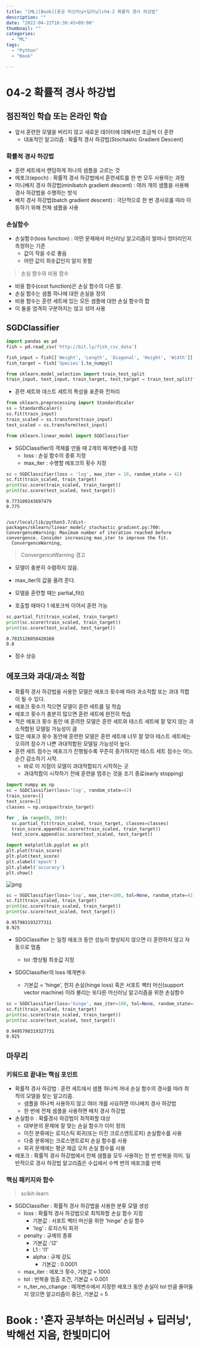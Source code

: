 ```yaml
---
title: "[ML][Book][혼공 머신러닝+딥러닝]ch4-2 확률적 경사 하강법"
description: ""
date: "2022-04-22T16:30:45+09:00"
thumbnail: ""
categories:
  - "ML"
tags:
  - "Python"
  - "Book"

---
```

<!--more-->
# 04-2 확률적 경사 하강법

## 점진적인 학습 또는 온라인 학습
- 앞서 훈련한 모델을 버리지 않고 새로운 데이터에 대해서만 조금씩 더 훈련
  - 대표적인 알고리즘 : 확률적 경사 하강법(Stochastic Gradient Descent)

### 확률적 경사 하강법
- 훈련 세트에서 랜덤하게 하나의 샘플을 고르는 것
- 에포크(epoch) : 확률적 경사 하강법에서 훈련세트를 한 번 모두 사용하는 과정
- 미니배치 경사 하강법(minibatch gradient descent) : 여러 개의 샘플을 사용해 경사 하강법을 수행하는 방식
- 배치 경사 하강법(batch gradient descent) : 극단적으로 한 번 경사로를 따라 이동하기 위해 전체 샘플을 사용

### 손실함수
- 손실함수(loss function) : 어떤 문제에서 머신러닝 알고리즘이 얼마나 엉터리인지 측정하는 기준
  - 값이 작을 수로 좋음
  - 어떤 값이 최솟값인지 알지 못함
   
> 손실 함수와 비용 함수
- 비용 함수(cost function)은 손실 함수의 다른 말.
- 손실 함수는 샘플 하나에 대한 손실을 정의
- 비용 함수는 훈련 세트에 있는 모든 샘플에 대한 손실 함수의 합
- 이 둘을 엄격히 구분하지는 않고 섞어 사용

## SGDClassifier


```python
import pandas as pd
fish = pd.read_csv('http://bit.ly/fish_csv_data')
```


```python
fish_input = fish[['Weight', 'Length', 'Diagonal', 'Height', 'Width']].to_numpy()
fish_target = fish['Species'].to_numpy()
```


```python
from sklearn.model_selection import train_test_split
train_input, test_input, train_target, test_target = train_test_split(fish_input, fish_target, random_state=42)
```

- 훈련 세트와 데스트 세트의 특성을 표준화 전처리


```python
from sklearn.preprocessing import StandardScaler
ss = StandardScaler()
ss.fit(train_input)
train_scaled = ss.transform(train_input)
test_scaled = ss.transform(test_input)
```


```python
from sklearn.linear_model import SGDClassifier
```

- SGDClassifier의 객체를 만들 때 2개의 매개변수를 지정
  - loss : 손실 함수의 종류 지정
  - max_iter : 수행할 에포크의 횟수 지정


```python
sc = SGDClassifier(loss = 'log', max_iter = 10, random_state = 42)
sc.fit(train_scaled, train_target)
print(sc.score(train_scaled, train_target))
print(sc.score(test_scaled, test_target))
```

    0.773109243697479
    0.775
    

    /usr/local/lib/python3.7/dist-packages/sklearn/linear_model/_stochastic_gradient.py:700: ConvergenceWarning: Maximum number of iteration reached before convergence. Consider increasing max_iter to improve the fit.
      ConvergenceWarning,
    

> ConvergenceWarning 경고
- 모델이 충분히 수렴하지 않음.
- max_iter의 값을 올려 준다.

- 모델을 훈련할 때는 partial_fit()
- 호출할 때마다 1 에포크씩 이어서 훈련 가능


```python
sc.partial_fit(train_scaled, train_target)
print(sc.score(train_scaled, train_target))
print(sc.score(test_scaled, test_target))
```

    0.7815126050420168
    0.8
    

- 점수 상승

## 에포크와 과대/과소 적합
- 확률적 경사 하강법을 사용한 모델은 에포크 횟수에 따라 과소적합 또는 과대 적합이 될 수 있다. 
- 에포크 횟수가 적으면 모델이 훈련 세트를 덜 학습
- 에포크 횟수가 충분히 많으면 훈련 세트에 완전히 학습
- 적은 에포크 횟수 동안 에 훈려한 모델은 훈련 세트와 테스트 세트에 잘 맞지 않는 과소적합된 모델일 가능성이 큼
- 많은 에포크 횟수 동안에 훈련한 모델은 훈련 세트에 너무 잘 맞아 테스트 세트에는 오히려 점수가 나쁜 과대적합된 모델일 가능성이 높다.
- 훈련 세트 점수는 에포크가 진행될수록 꾸준히 증가하지만 테스트 세트 점수는 어느 순간 감소하기 시작.
  - 바로 이 지점이 모델이 과대적합되기 시작하는 곳
  - 과대적합이 시작하기 전에 훈련을 멈추는 것을 조기 종료(early stopping)
  


```python
import numpy as np
sc = SGDClassifier(loss='log', random_state=42)
train_score=[]
test_score=[]
classes = np.unique(train_target)
```


```python
for _ in range(0, 300):
  sc.partial_fit(train_scaled, train_target, classes=classes)
  train_score.append(sc.score(train_scaled, train_target))
  test_score.append(sc.score(test_scaled, test_target))
```


```python
import matplotlib.pyplot as plt
plt.plot(train_score)
plt.plot(test_score)
plt.xlabel('epoch')
plt.ylabel('accuracy')
plt.show()
```


![png](/images/self_study_ml_dl_images/chapter4_2/output_21_0.png)



```python
sc = SGDClassifier(loss='log', max_iter=100, tol=None, random_state=42)
sc.fit(train_scaled, train_target)
print(sc.score(train_scaled, train_target))
print(sc.score(test_scaled, test_target))
```

    0.957983193277311
    0.925
    

- SDGClassifier 는 일정 에포크 동안 성능이 향상되지 않으면 더 훈련하지 않고 자동으로 멈춤
  - tol :향상될 최솟값 지정

- SDGClassifier의 loss 매개변수
  - 기본값 = 'hinge', 힌지 손실(hinge loss) 혹은 서포트 벡터 머신(support vector machine) 이라 불리는 또다른 머신러닝 알고리즘을 위한 손실함수


```python
sc = SGDClassifier(loss='hinge', max_iter=100, tol=None, random_state=42)
sc.fit(train_scaled, train_target)
print(sc.score(train_scaled, train_target))
print(sc.score(test_scaled, test_target))
```

    0.9495798319327731
    0.925
    

## 마무리

### 키워드로 끝내는 핵심 포인트
- 확률적 경사 하강법 : 훈련 세트에서 샘플 하나씩 꺼내 손실 함수의 경사를 따라 최적의 모델을 찾는 알고리즘.
  - 샘플을 하나씩 사용하지 않고 여러 개를 사요하면 미니배치 경사 하강법
  - 한 번에 전체 샘플을 사용하면 배치 경사 하강법
- 손실함수 : 확률경사 하강법이 최적화할 대상
  - 대부분의 문제에 잘 맞는 손실 함수가 이미 정의
  - 이진 분류에는 로지스틱 회귀(또는 이진 크로스엔트로피) 손실함수를 사용
  - 다중 분류에는 크로스엔트로피 손실 함수를 사용
  - 회귀 문제에는 평균 제곱 오차 손실 함수를 사용
- 에포크 : 확률적 경사 하강법에서 전체 샘플을 모두 사용하는 한 번 반복을 의미. 일반적으로 경사 하강법 알고리즘은 수십에서 수백 번의 에포크를 반복

### 핵심 패키지와 함수
> scikit-learn
- SGDClassifier : 확률적 경사 하강법을 사용한 분류 모델 생성
  - loss : 확률적 경사 하강법으로 최적화할 손실 함수 지정
    - 기본값 : 서포트 벡터 머신을 위한 'hinge' 손실 함수
    - 'log' : 로지스틱 회귀
  - penalty : 규제의 종류
    - 기본값 :'l2'
    - L1 : 'l1'
    - alpha : 규제 강도
      - 기본값 : 0.0001
  - max_iter : 에포크 횟수, 기본값 = 1000
  - tol : 반복을 멈출 조건, 기본값 = 0.001
  - n_iter_no_change : 매개변수에서 지정한 에포크 동안 손실이 tol 만큼 줄어들지 않으면 알고리즘이 중단, 기본값 = 5

# Book : '혼자 공부하는 머신러닝 + 딥러닝', 박해선 지음, 한빛미디어